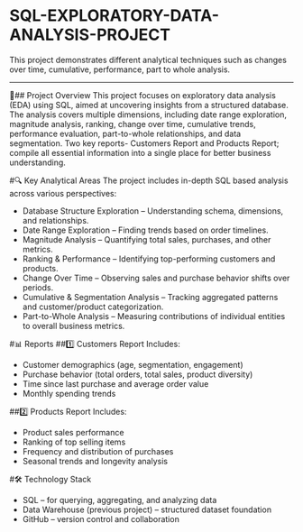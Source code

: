# SQL-EXPLORATORY-DATA-ANALYSIS-PROJECT
This project demonstrates different analytical techniques such as changes over time, cumulative, performance, part to whole analysis.

---

📌## Project Overview
This project focuses on exploratory data analysis (EDA) using SQL, aimed at uncovering insights from a structured database. 
The analysis covers multiple dimensions, including date range exploration, magnitude analysis, ranking, change over time, cumulative trends, performance evaluation, part-to-whole relationships, and data segmentation.
Two key reports- Customers Report and Products Report; compile all essential information into a single place for better business understanding.

#🔍 Key Analytical Areas
The project includes in-depth SQL based analysis across various perspectives:
- Database Structure Exploration – Understanding schema, dimensions, and relationships.
- Date Range Exploration – Finding trends based on order timelines.
- Magnitude Analysis – Quantifying total sales, purchases, and other metrics.
- Ranking & Performance – Identifying top-performing customers and products.
- Change Over Time – Observing sales and purchase behavior shifts over periods.
- Cumulative & Segmentation Analysis – Tracking aggregated patterns and customer/product categorization.
- Part-to-Whole Analysis – Measuring contributions of individual entities to overall business metrics.
  
#📊 Reports
##1️⃣ Customers Report
Includes:
- Customer demographics (age, segmentation, engagement)
- Purchase behavior (total orders, total sales, product diversity)
- Time since last purchase and average order value
- Monthly spending trends
  
##2️⃣ Products Report
Includes:
- Product sales performance
- Ranking of top selling items
- Frequency and distribution of purchases
- Seasonal trends and longevity analysis
  
#🛠 Technology Stack
- SQL – for querying, aggregating, and analyzing data
- Data Warehouse (previous project) – structured dataset foundation
- GitHub – version control and collaboration


